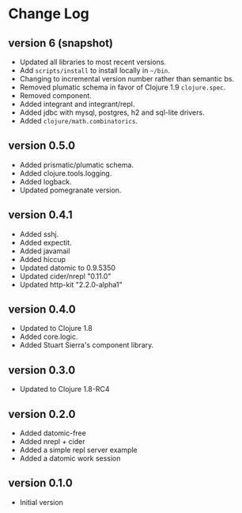 # Change Log

## version 6 (snapshot)

* Updated all libraries to most recent versions.
* Add `scripts/install` to install locally in `~/bin`.
* Changing to incremental version number rather than semantic bs.
* Removed plumatic schema in favor of Clojure 1.9 `clojure.spec`.
* Removed component.
* Added integrant and integrant/repl.
* Added jdbc with mysql, postgres, h2 and sql-lite drivers.
* Added `clojure/math.combinatorics`.

## version 0.5.0

* Added prismatic/plumatic schema.
* Added clojure.tools.logging.
* Added logback.
* Updated pomegranate version.

## version 0.4.1

* Added sshj.
* Added expectit.
* Added javamail
* Added hiccup
* Updated datomic to 0.9.5350
* Updated cider/nrepl "0.11.0"
* Updated http-kit "2.2.0-alpha1"

## version 0.4.0

* Updated to Clojure 1.8
* Added core.logic.
* Added Stuart Sierra's component library.

## version 0.3.0

* Updated to Clojure 1.8-RC4

## version 0.2.0

* Added datomic-free
* Added nrepl + cider
* Added a simple repl server example
* Added a datomic work session

## version 0.1.0

* Initial version
